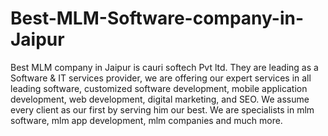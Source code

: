 # Best-MLM-Software-company-in-Jaipur
 Best MLM company in Jaipur is cauri softech Pvt ltd. They are leading as a Software &amp; IT services provider, we are offering our expert services in all leading software, customized software development, mobile application development, web development, digital marketing, and SEO. We assume every client as our first by serving him our best. We are specialists in mlm software, mlm app development, mlm companies and much more.
